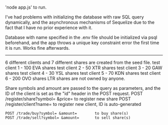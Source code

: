 'node app.js' to run.

I've had problems with initializing the database with raw SQL query dynamically, and the asynchronous mechanisms of Sequelize due to the fact that I have no prior experience with it.

Database with name specified in the .env file should be initialized via psql beforehand, and the app throws a unique key constraint error the first time it is run. Works fine afterwards.

---

6 different clients and 7 different shares are created from the seed file.
    test client 1 - 100 EVA shares
    test client 2 - 50 XTR shares
    test client 3 - 20 GAW shares
    test client 4 - 30 YSL shares
    test client 5 - 70 KDN shares
    test client 6 - 200 OVO shares
    LTR shares are not owned by anyone.

Share symbols and amount are passed to the query as parameters, and the ID of the client is set as the "id" header in the POST request.
    POST /register/share?symbol= &price=    to register new share
    POST /register/client?name=             to register new client, ID is auto-generated

    POST /trade/buy?symbol= &amount=        to buy share(s)
    POST /trade/sell?symbol= &amount=       to sell share(s)
